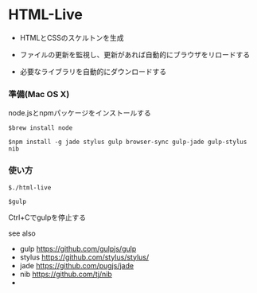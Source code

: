 # HTML-Live

- HTMLとCSSのスケルトンを生成

- ファイルの更新を監視し、更新があれば自動的にブラウザをリロードする

- 必要なライブラリを自動的にダウンロードする

### 準備(Mac OS X)
node.jsとnpmパッケージをインストールする

```
$brew install node

$npm install -g jade stylus gulp browser-sync gulp-jade gulp-stylus nib
```

### 使い方

```
$./html-live

$gulp
```
Ctrl+Cでgulpを停止する


see also
- gulp https://github.com/gulpjs/gulp
- stylus https://github.com/stylus/stylus/
- jade https://github.com/pugjs/jade
- nib https://github.com/tj/nib
-
